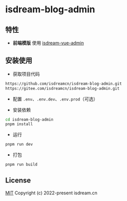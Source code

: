 # isdream-blog-admin

## 特性

- **前端模版** 使用 [isdream-vue-admin](https://github.com/isdreamcn/isdream-vue-admin)

## 安装使用

- 获取项目代码

```bash
https://github.com/isdreamcn/isdream-blog-admin.git
https://gitee.com/isdreamcn/isdream-blog-admin.git
```

- 配置 `.env`、`.env.dev`、`.env.prod`（可选）

- 安装依赖

```bash
cd isdream-blog-admin
pnpm install
```

- 运行

```bash
pnpm run dev
```

- 打包

```bash
pnpm run build
```

## License

[MIT](https://opensource.org/license/mit/)
Copyright (c) 2022-present isdream.cn
